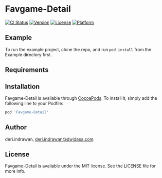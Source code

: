 # Favgame-Detail

[![CI Status](https://img.shields.io/travis/deri.indrawan/Favgame-Detail.svg?style=flat)](https://travis-ci.org/deri.indrawan/Favgame-Detail)
[![Version](https://img.shields.io/cocoapods/v/Favgame-Detail.svg?style=flat)](https://cocoapods.org/pods/Favgame-Detail)
[![License](https://img.shields.io/cocoapods/l/Favgame-Detail.svg?style=flat)](https://cocoapods.org/pods/Favgame-Detail)
[![Platform](https://img.shields.io/cocoapods/p/Favgame-Detail.svg?style=flat)](https://cocoapods.org/pods/Favgame-Detail)

## Example

To run the example project, clone the repo, and run `pod install` from the Example directory first.

## Requirements

## Installation

Favgame-Detail is available through [CocoaPods](https://cocoapods.org). To install
it, simply add the following line to your Podfile:

```ruby
pod 'Favgame-Detail'
```

## Author

deri.indrawan, deri.indrawan@dwidasa.com

## License

Favgame-Detail is available under the MIT license. See the LICENSE file for more info.
